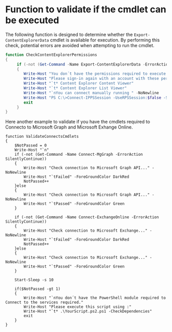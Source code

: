 # Function to validate if the cmdlet can be executed

The following function is designed to determine whether the `Export-ContentExplorerData` cmdlet is available for execution. By performing this check, potential errors are avoided when attempting to run the cmdlet.

```powershell
function CheckContentExplorerPermissions
{
	 if (-not (Get-Command -Name Export-ContentExplorerData -ErrorAction SilentlyContinue)) 
	 {
		Write-Host "You don´t have the permissions required to execute the cmdlet Export-ContentExplorerData"
		Write-Host "Please sign-in again with an account with these permissions assigned :"
		Write-Host "`t* Content Explorer Content Viewer"
		Write-Host "`t* Content Explorer List Viewer"
		Write-Host "`nYou can connect manually running " -NoNewline
		Write-Host "PS C:\>Connect-IPPSSession -UseRPSSession:$false -ShowBanner:$false"
		exit
	 }
}
```

Here another example to validate if you have the cmdlets required to Connecto to Microsoft Graph and Microsoft Exhange Online.

```powershel
function ValidateConnectsCmdlets
{
	$NotPassed = 0
	Write-Host "`n"
	if (-not (Get-Command -Name Connect-MgGraph -ErrorAction SilentlyContinue)) 	
	{
		Write-Host "Check connection to Microsoft Graph API..." -NoNewline
		Write-Host "`tFailed" -ForeGroundColor DarkRed
		NotPassed++
	}else
	{
		Write-Host "Check connection to Microsoft Graph API..." -NoNewline
		Write-Host "`tPassed" -ForeGroundColor Green
	}
	
	if (-not (Get-Command -Name Connect-ExchangeOnline -ErrorAction SilentlyContinue)) 	
	{
		Write-Host "Check connection to Microsoft Exchange..." -NoNewline
		Write-Host "`tFailed" -ForeGroundColor DarkRed
		NotPassed++
	}else
	{
		Write-Host "Check connection to Microsoft Exchange..." -NoNewline
		Write-Host "`tPassed" -ForeGroundColor Green
	}
	
	Start-Sleep -s 10
	
	if($NotPassed -gt 1)
	{
		Write-Host "`nYou don´t have the PowerShell module required to Connect to the services required."
		Write-Host "Please execute this script using :"
		Write-Host "`t* .\YourScript.ps2.ps1 -CheckDependencies"
		exit
	}
}
```
